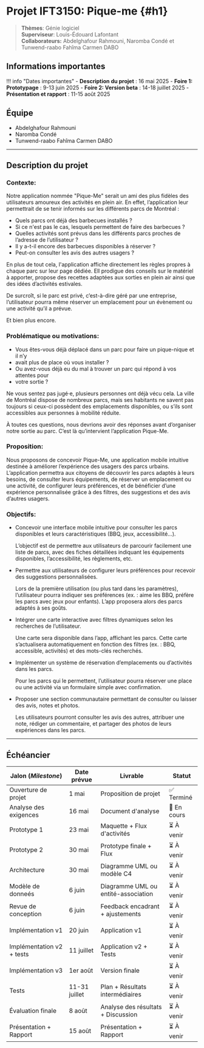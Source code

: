 # Projet IFT3150: Pique-me {#h1}

> **Thèmes**: Génie logiciel  
> **Superviseur**: Louis-Édouard Lafontant  
> **Collaborateurs:** Abdelghafour Rahmouni, Naromba Condé et Tunwend-raabo Fahîma Carmen DABO  

## **Informations importantes**

!!! info "Dates importantes"
    - **Description du projet** : 16 mai 2025
    - **Foire 1: Prototypage** : 9-13 juin 2025
    - **Foire 2: Version beta** : 14-18 juillet 2025
    - **Présentation et rapport** : 11-15 août 2025

## **Équipe**

- Abdelghafour Rahmouni
- Naromba Condé
- Tunwend-raabo Fahîma Carmen DABO 

***

## **Description du projet**

### Contexte:
Notre application nommée "Pique-Me" serait un ami des plus fidèles des utilisateurs amoureux des 
activités en plein air. En effet, l’application leur permettrait de se tenir informés sur les 
différents parcs de Montréal :

- Quels parcs ont déjà des barbecues installés ? 
- Si ce n'est pas le cas, lesquels permettent de faire des barbecues ? 
- Quelles activités sont prévus dans les différents parcs proches de l’adresse de l’utilisateur ?
- Il y a-t-il encore des barbecues disponibles à réserver ?
- Peut-on consulter les avis des autres usagers ?

En plus de tout cela, l'application affiche directement les règles propres à chaque parc sur leur page dédiée.
Ell prodigue des conseils sur le matériel à apporter, propose des recettes adaptées aux sorties en plein air 
ainsi que des idées d’activités estivales. 

De surcroît, si le parc est privé, c’est-à-dire géré par une entreprise, l’utilisateur
pourra même réserver un emplacement pour un évènement ou une activité qu’il a prévue.

Et bien plus encore.

### Problématique ou motivations:

- Vous êtes-vous déjà déplacé dans un parc pour faire un pique-nique et il n’y 
- avait plus de place où vous installer ?
- Ou avez-vous déjà eu du mal à trouver un parc qui répond à vos attentes pour 
- votre sortie ?


Ne vous sentez pas jugé·e, plusieurs personnes ont déjà vécu cela. La ville de Montréal dispose de nombreux parcs,
mais ses habitants ne savent pas toujours si ceux-ci possèdent des emplacements disponibles,
ou s’ils sont accessibles aux personnes à mobilité réduite.

À toutes ces questions, nous devrions avoir des réponses avant d’organiser notre sortie au parc.
C’est là qu’intervient l’application Pique-Me.

### Proposition:

Nous proposons de concevoir Pique-Me, une application mobile intuitive destinée
à améliorer l’expérience des usagers des parcs urbains. L’application permettra 
aux citoyens de découvrir les parcs adaptés à leurs besoins, de consulter leurs 
équipements, de réserver un emplacement ou une activité, de configurer leurs 
préférences, et de bénéficier d’une expérience personnalisée grâce à des filtres,
des suggestions et des avis d’autres usagers.

### Objectifs:

- Concevoir une interface mobile intuitive pour consulter les parcs disponibles 
et leurs caractéristiques (BBQ, jeux, accessibilité...).
  
    L’objectif est de permettre aux utilisateurs de parcourir facilement une 
    liste de parcs, avec des fiches détaillées indiquant les équipements disponibles, 
    l’accessibilité, les règlements, etc.

- Permettre aux utilisateurs de configurer leurs préférences pour recevoir des 
suggestions personnalisées.

    Lors de la première utilisation (ou plus tard dans les paramètres), l’utilisateur 
    pourra indiquer ses préférences (ex. : aime les BBQ, préfère les parcs avec jeux pour enfants). 
    L’app proposera alors des parcs adaptés à ses goûts.

- Intégrer une carte interactive avec filtres dynamiques selon les recherches 
de l’utilisateur.

    Une carte sera disponible dans l’app, affichant les parcs. Cette carte s’actualisera 
    automatiquement en fonction des filtres (ex. : BBQ, accessible, activités) et 
    des mots-clés recherchés.

- Implémenter un système de réservation d’emplacements ou d’activités dans les parcs.

    Pour les parcs qui le permettent, l’utilisateur pourra réserver une place ou
    une activité via un formulaire simple avec confirmation.

- Proposer une section communautaire permettant de consulter ou laisser des avis,
notes et photos.

    Les utilisateurs pourront consulter les avis des autres, attribuer une note, 
    rédiger un commentaire, et partager des photos de leurs expériences dans les parcs.
***

## **Échéancier**

| Jalon (*Milestone*)            | Date prévue   | Livrable                            | Statut      |
|--------------------------------|---------------|-------------------------------------|-------------|
| Ouverture de projet            | 1 mai         | Proposition de projet               | ✅ Terminé  |
| Analyse des exigences          | 16 mai        | Document d'analyse                  | 🔄 En cours |
| Prototype 1                    | 23 mai        | Maquette + Flux d'activités         | ⏳ À venir  |
| Prototype 2                    | 30 mai        | Prototype finale + Flux             | ⏳ À venir  |
| Architecture                   | 30 mai        | Diagramme UML ou modèle C4          | ⏳ À venir  |
| Modèle de donneés              | 6 juin        | Diagramme UML ou entité-association | ⏳ À venir  |
| Revue de conception            | 6 juin        | Feedback encadrant + ajustements    | ⏳ À venir  |
| Implémentation v1              | 20 juin       | Application v1                      | ⏳ À venir  |
| Implémentation v2 + tests      | 11 juillet    | Application v2 + Tests              | ⏳ À venir  |
| Implémentation v3              | 1er août      | Version finale                      | ⏳ À venir  |
| Tests                          | 11-31 juillet | Plan + Résultats intermédiaires     | ⏳ À venir  |
| Évaluation finale              | 8 août        | Analyse des résultats + Discussion  | ⏳ À venir  |
| Présentation + Rapport         | 15 août       | Présentation + Rapport              | ⏳ À venir  |
